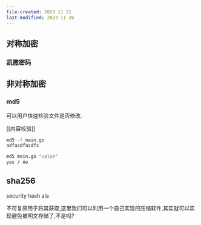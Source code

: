 ```yaml
---
file-created: 2023 11 21
last-modified: 2023 11 26
---
```


## 对称加密

### 凯撒密码



## 非对称加密

### md5 

可以用户快速检验文件是否修改. 

[[内容校验]]
```bash
md5 -f main.go 
adfasdfasdfs
```

```bash
md5 main.go "value"
yes / no 
```

## sha256

security hash ala

不可复原用于将其获取,这里我们可以利用一个自己实现的压缩软件,其实就可以实现避免被明文存储了,不是吗? 


